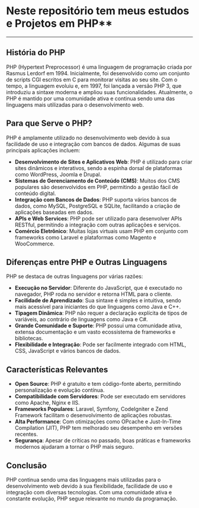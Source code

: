 # Neste repositório tem meus estudos e Projetos em PHP**

---

## História do PHP

PHP (Hypertext Preprocessor) é uma linguagem de programação criada por Rasmus Lerdorf em 1994. Inicialmente, foi desenvolvido como um conjunto de scripts CGI escritos em C para monitorar visitas ao seu site. Com o tempo, a linguagem evoluiu e, em 1997, foi lançada a versão PHP 3, que introduziu a sintaxe moderna e ampliou suas funcionalidades. Atualmente, o PHP é mantido por uma comunidade ativa e continua sendo uma das linguagens mais utilizadas para o desenvolvimento web.

## Para que Serve o PHP?

PHP é amplamente utilizado no desenvolvimento web devido à sua facilidade de uso e integração com bancos de dados. Algumas de suas principais aplicações incluem:

- **Desenvolvimento de Sites e Aplicativos Web**: PHP é utilizado para criar sites dinâmicos e interativos, sendo a espinha dorsal de plataformas como WordPress, Joomla e Drupal.
- **Sistemas de Gerenciamento de Conteúdo (CMS)**: Muitos dos CMS populares são desenvolvidos em PHP, permitindo a gestão fácil de conteúdo digital.
- **Integração com Bancos de Dados**: PHP suporta vários bancos de dados, como MySQL, PostgreSQL e SQLite, facilitando a criação de aplicações baseadas em dados.
- **APIs e Web Services**: PHP pode ser utilizado para desenvolver APIs RESTful, permitindo a integração com outras aplicações e serviços.
- **Comércio Eletrônico**: Muitas lojas virtuais usam PHP em conjunto com frameworks como Laravel e plataformas como Magento e WooCommerce.

## Diferenças entre PHP e Outras Linguagens

PHP se destaca de outras linguagens por várias razões:

- **Execução no Servidor**: Diferente do JavaScript, que é executado no navegador, PHP roda no servidor e retorna HTML para o cliente.
- **Facilidade de Aprendizado**: Sua sintaxe é simples e intuitiva, sendo mais acessível para iniciantes do que linguagens como Java e C++.
- **Tipagem Dinâmica**: PHP não requer a declaração explícita de tipos de variáveis, ao contrário de linguagens como Java e C#.
- **Grande Comunidade e Suporte**: PHP possui uma comunidade ativa, extensa documentação e um vasto ecossistema de frameworks e bibliotecas.
- **Flexibilidade e Integração**: Pode ser facilmente integrado com HTML, CSS, JavaScript e vários bancos de dados.

## Características Relevantes

- **Open Source**: PHP é gratuito e tem código-fonte aberto, permitindo personalização e evolução contínua.
- **Compatibilidade com Servidores**: Pode ser executado em servidores como Apache, Nginx e IIS.
- **Frameworks Populares**: Laravel, Symfony, CodeIgniter e Zend Framework facilitam o desenvolvimento de aplicações robustas.
- **Alta Performance**: Com otimizações como OPcache e Just-In-Time Compilation (JIT), PHP tem melhorado seu desempenho em versões recentes.
- **Segurança**: Apesar de críticas no passado, boas práticas e frameworks modernos ajudaram a tornar o PHP mais seguro.

## Conclusão

PHP continua sendo uma das linguagens mais utilizadas para o desenvolvimento web devido à sua flexibilidade, facilidade de uso e integração com diversas tecnologias. Com uma comunidade ativa e constante evolução, PHP segue relevante no mundo da programação.


